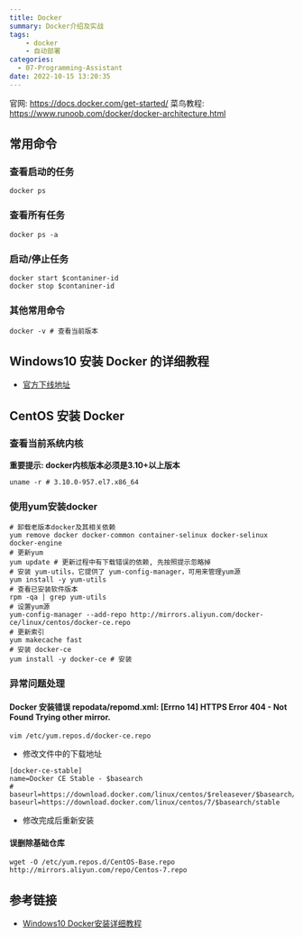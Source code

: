 ```yaml
---
title: Docker
summary: Docker介绍及实战
tags:
    - docker
    - 自动部署
categories:
  - 07-Programming-Assistant
date: 2022-10-15 13:20:35
---
```

  
官网: https://docs.docker.com/get-started/
菜鸟教程: https://www.runoob.com/docker/docker-architecture.html

## 常用命令

### 查看启动的任务

```shell
docker ps
```

### 查看所有任务

```shell
docker ps -a
```

### 启动/停止任务

```shell
docker start $contaniner-id
docker stop $contaniner-id
```

### 其他常用命令

```shell
docker -v # 查看当前版本
```


## Windows10 安装 Docker 的详细教程

+ [官方下线地址](https://desktop.docker.com/win/main/amd64/Docker%20Desktop%20Installer.exe?utm_source=docker)

## CentOS 安装 Docker

### 查看当前系统内核

**重要提示: docker内核版本必须是3.10+以上版本**

```shell
uname -r # 3.10.0-957.el7.x86_64
```

### 使用yum安装docker

```shell
# 卸载老版本docker及其相关依赖
yum remove docker docker-common container-selinux docker-selinux docker-engine
# 更新yum
yum update # 更新过程中有下载错误的依赖, 先按照提示忽略掉
# 安装 yum-utils，它提供了 yum-config-manager，可用来管理yum源
yum install -y yum-utils
# 查看已安装软件版本
rpm -qa | grep yum-utils
# 设置yum源
yum-config-manager --add-repo http://mirrors.aliyun.com/docker-ce/linux/centos/docker-ce.repo
# 更新索引
yum makecache fast
# 安装 docker-ce
yum install -y docker-ce # 安装
```

### 异常问题处理

#### Docker 安装错误 repodata/repomd.xml: [Errno 14] HTTPS Error 404 - Not Found Trying other mirror.

```shell
vim /etc/yum.repos.d/docker-ce.repo
```

+ 修改文件中的下载地址
```repo
[docker-ce-stable]
name=Docker CE Stable - $basearch
# baseurl=https://download.docker.com/linux/centos/$releasever/$basearch/stable
baseurl=https://download.docker.com/linux/centos/7/$basearch/stable
```
+ 修改完成后重新安装

#### 误删除基础仓库

```shell
wget -O /etc/yum.repos.d/CentOS-Base.repo http://mirrors.aliyun.com/repo/Centos-7.repo
```

## 参考链接

+ [Windows10 Docker安装详细教程](https://zhuanlan.zhihu.com/p/441965046)
